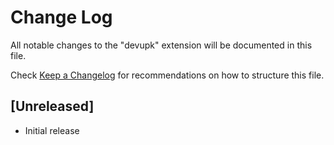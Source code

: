 # Change Log
All notable changes to the "devupk" extension will be documented in this file.

Check [Keep a Changelog](http://keepachangelog.com/) for recommendations on how to structure this file.

## [Unreleased]
- Initial release